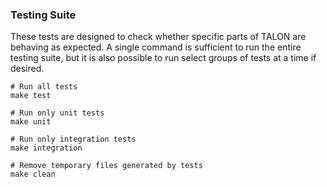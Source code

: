### Testing Suite
These tests are designed to check whether specific parts of TALON are behaving as expected.
A single command is sufficient to run the entire testing suite, but it is also possible to run select groups of tests at a time if desired.
```
# Run all tests
make test

# Run only unit tests
make unit

# Run only integration tests
make integration

# Remove temporary files generated by tests
make clean
```
